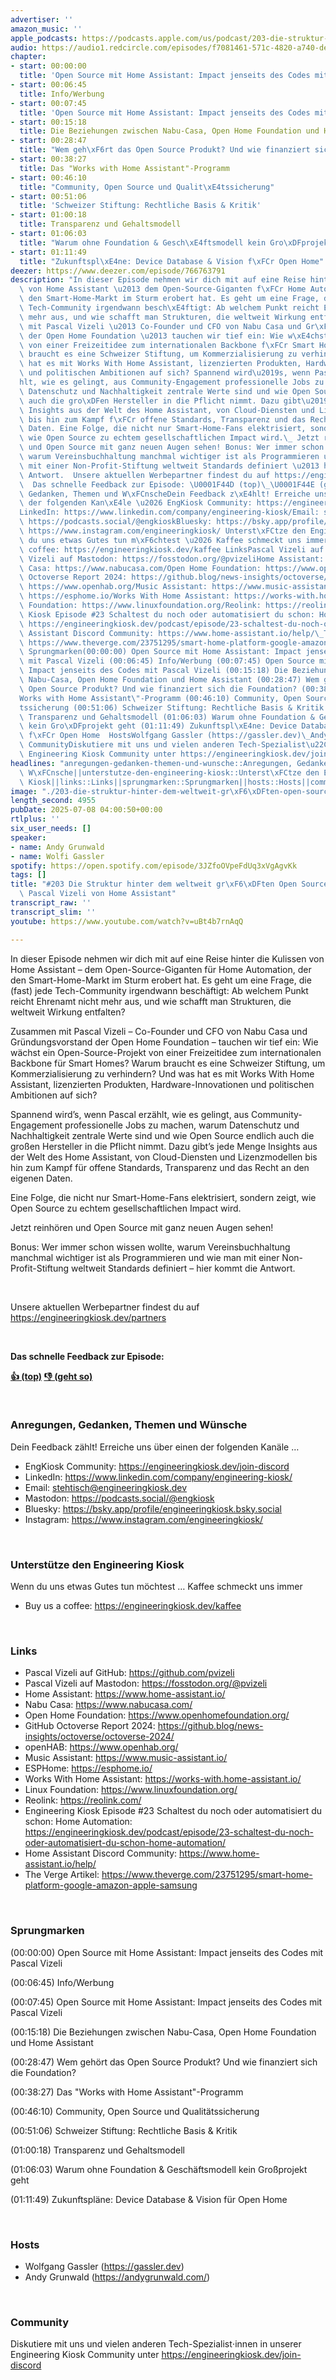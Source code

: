 ```yaml
---
advertiser: ''
amazon_music: ''
apple_podcasts: https://podcasts.apple.com/us/podcast/203-die-struktur-hinter-dem-weltweit-gr%C3%B6%C3%9Ften-open-source/id1603082924?i=1000716269173&uo=4
audio: https://audio1.redcircle.com/episodes/f7081461-571c-4820-a740-de1546b1cb37/stream.mp3
chapter:
- start: 00:00:00
  title: 'Open Source mit Home Assistant: Impact jenseits des Codes mit Pascal Vizeli'
- start: 00:06:45
  title: Info/Werbung
- start: 00:07:45
  title: 'Open Source mit Home Assistant: Impact jenseits des Codes mit Pascal Vizeli'
- start: 00:15:18
  title: Die Beziehungen zwischen Nabu-Casa, Open Home Foundation und Home Assistant
- start: 00:28:47
  title: "Wem geh\xF6rt das Open Source Produkt? Und wie finanziert sich die Foundation?"
- start: 00:38:27
  title: Das "Works with Home Assistant"-Programm
- start: 00:46:10
  title: "Community, Open Source und Qualit\xE4tssicherung"
- start: 00:51:06
  title: 'Schweizer Stiftung: Rechtliche Basis & Kritik'
- start: 01:00:18
  title: Transparenz und Gehaltsmodell
- start: 01:06:03
  title: "Warum ohne Foundation & Gesch\xE4ftsmodell kein Gro\xDFprojekt geht"
- start: 01:11:49
  title: "Zukunftspl\xE4ne: Device Database & Vision f\xFCr Open Home"
deezer: https://www.deezer.com/episode/766763791
description: "In dieser Episode nehmen wir dich mit auf eine Reise hinter die Kulissen\
  \ von Home Assistant \u2013 dem Open-Source-Giganten f\xFCr Home Automation, der\
  \ den Smart-Home-Markt im Sturm erobert hat. Es geht um eine Frage, die (fast) jede\
  \ Tech-Community irgendwann besch\xE4ftigt: Ab welchem Punkt reicht Ehrenamt nicht\
  \ mehr aus, und wie schafft man Strukturen, die weltweit Wirkung entfalten? Zusammen\
  \ mit Pascal Vizeli \u2013 Co-Founder und CFO von Nabu Casa und Gr\xFCndungsvorstand\
  \ der Open Home Foundation \u2013 tauchen wir tief ein: Wie w\xE4chst ein Open-Source-Projekt\
  \ von einer Freizeitidee zum internationalen Backbone f\xFCr Smart Homes? Warum\
  \ braucht es eine Schweizer Stiftung, um Kommerzialisierung zu verhindern? Und was\
  \ hat es mit Works With Home Assistant, lizenzierten Produkten, Hardware-Innovationen\
  \ und politischen Ambitionen auf sich? Spannend wird\u2019s, wenn Pascal erz\xE4\
  hlt, wie es gelingt, aus Community-Engagement professionelle Jobs zu machen, warum\
  \ Datenschutz und Nachhaltigkeit zentrale Werte sind und wie Open Source endlich\
  \ auch die gro\xDFen Hersteller in die Pflicht nimmt. Dazu gibt\u2019s jede Menge\
  \ Insights aus der Welt des Home Assistant, von Cloud-Diensten und Lizenzmodellen\
  \ bis hin zum Kampf f\xFCr offene Standards, Transparenz und das Recht an den eigenen\
  \ Daten. Eine Folge, die nicht nur Smart-Home-Fans elektrisiert, sondern zeigt,\
  \ wie Open Source zu echtem gesellschaftlichen Impact wird.\_ Jetzt reinh\xF6ren\
  \ und Open Source mit ganz neuen Augen sehen! Bonus: Wer immer schon wissen wollte,\
  \ warum Vereinsbuchhaltung manchmal wichtiger ist als Programmieren und wie man\
  \ mit einer Non-Profit-Stiftung weltweit Standards definiert \u2013 hier kommt die\
  \ Antwort.  Unsere aktuellen Werbepartner findest du auf https://engineeringkiosk.dev/partners\
  \  Das schnelle Feedback zur Episode: \U0001F44D (top)\_\U0001F44E (geht so)  Anregungen,\
  \ Gedanken, Themen und W\xFCnscheDein Feedback z\xE4hlt! Erreiche uns \xFCber einen\
  \ der folgenden Kan\xE4le \u2026 EngKiosk Community: https://engineeringkiosk.dev/join-discord\_\
  LinkedIn: https://www.linkedin.com/company/engineering-kiosk/Email: stehtisch@engineeringkiosk.devMastodon:\
  \ https://podcasts.social/@engkioskBluesky: https://bsky.app/profile/engineeringkiosk.bsky.socialInstagram:\
  \ https://www.instagram.com/engineeringkiosk/ Unterst\xFCtze den Engineering KioskWenn\
  \ du uns etwas Gutes tun m\xF6chtest \u2026 Kaffee schmeckt uns immer\_ Buy us a\
  \ coffee: https://engineeringkiosk.dev/kaffee LinksPascal Vizeli auf GitHub: https://github.com/pvizeliPascal\
  \ Vizeli auf Mastodon: https://fosstodon.org/@pvizeliHome Assistant: https://www.home-assistant.io/Nabu\
  \ Casa: https://www.nabucasa.com/Open Home Foundation: https://www.openhomefoundation.org/GitHub\
  \ Octoverse Report 2024: https://github.blog/news-insights/octoverse/octoverse-2024/openHAB:\
  \ https://www.openhab.org/Music Assistant: https://www.music-assistant.io/ESPHome:\
  \ https://esphome.io/Works With Home Assistant: https://works-with.home-assistant.io/Linux\
  \ Foundation: https://www.linuxfoundation.org/Reolink: https://reolink.com/Engineering\
  \ Kiosk Episode #23 Schaltest du noch oder automatisiert du schon: Home Automation:\
  \ https://engineeringkiosk.dev/podcast/episode/23-schaltest-du-noch-oder-automatisiert-du-schon-home-automation/Home\
  \ Assistant Discord Community: https://www.home-assistant.io/help/\_The Verge Artikel:\
  \ https://www.theverge.com/23751295/smart-home-platform-google-amazon-apple-samsung\_\
  \ Sprungmarken(00:00:00) Open Source mit Home Assistant: Impact jenseits des Codes\
  \ mit Pascal Vizeli (00:06:45) Info/Werbung (00:07:45) Open Source mit Home Assistant:\
  \ Impact jenseits des Codes mit Pascal Vizeli (00:15:18) Die Beziehungen zwischen\
  \ Nabu-Casa, Open Home Foundation und Home Assistant (00:28:47) Wem geh\xF6rt das\
  \ Open Source Produkt? Und wie finanziert sich die Foundation? (00:38:27) Das \"\
  Works with Home Assistant\"-Programm (00:46:10) Community, Open Source und Qualit\xE4\
  tssicherung (00:51:06) Schweizer Stiftung: Rechtliche Basis & Kritik (01:00:18)\
  \ Transparenz und Gehaltsmodell (01:06:03) Warum ohne Foundation & Gesch\xE4ftsmodell\
  \ kein Gro\xDFprojekt geht (01:11:49) Zukunftspl\xE4ne: Device Database & Vision\
  \ f\xFCr Open Home  HostsWolfgang Gassler (https://gassler.dev)\_Andy Grunwald (https://andygrunwald.com/)\
  \ CommunityDiskutiere mit uns und vielen anderen Tech-Spezialist\u22C5innen in unserer\
  \ Engineering Kiosk Community unter https://engineeringkiosk.dev/join-discord"
headlines: "anregungen-gedanken-themen-und-wunsche::Anregungen, Gedanken, Themen und\
  \ W\xFCnsche||unterstutze-den-engineering-kiosk::Unterst\xFCtze den Engineering\
  \ Kiosk||links::Links||sprungmarken::Sprungmarken||hosts::Hosts||community::Community"
image: "./203-die-struktur-hinter-dem-weltweit-gr\xF6\xDFten-open-source-projekt-mit-pascal-vizeli-von-home-assistant.jpg"
length_second: 4955
pubDate: 2025-07-08 04:00:50+00:00
rtlplus: ''
six_user_needs: []
speaker:
- name: Andy Grunwald
- name: Wolfi Gassler
spotify: https://open.spotify.com/episode/3JZfoOVpeFdUq3xVgAgvKk
tags: []
title: "#203 Die Struktur hinter dem weltweit gr\xF6\xDFten Open Source Projekt mit\
  \ Pascal Vizeli von Home Assistant"
transcript_raw: ''
transcript_slim: ''
youtube: https://www.youtube.com/watch?v=uBt4b7rnAqQ

---
```

<p>In dieser Episode nehmen wir dich mit auf eine Reise hinter die Kulissen von Home Assistant – dem Open-Source-Giganten für Home Automation, der den Smart-Home-Markt im Sturm erobert hat. Es geht um eine Frage, die (fast) jede Tech-Community irgendwann beschäftigt: Ab welchem Punkt reicht Ehrenamt nicht mehr aus, und wie schafft man Strukturen, die weltweit Wirkung entfalten?</p><p>Zusammen mit Pascal Vizeli – Co-Founder und CFO von Nabu Casa und Gründungsvorstand der Open Home Foundation – tauchen wir tief ein: Wie wächst ein Open-Source-Projekt von einer Freizeitidee zum internationalen Backbone für Smart Homes? Warum braucht es eine Schweizer Stiftung, um Kommerzialisierung zu verhindern? Und was hat es mit Works With Home Assistant, lizenzierten Produkten, Hardware-Innovationen und politischen Ambitionen auf sich?</p><p>Spannend wird’s, wenn Pascal erzählt, wie es gelingt, aus Community-Engagement professionelle Jobs zu machen, warum Datenschutz und Nachhaltigkeit zentrale Werte sind und wie Open Source endlich auch die großen Hersteller in die Pflicht nimmt. Dazu gibt’s jede Menge Insights aus der Welt des Home Assistant, von Cloud-Diensten und Lizenzmodellen bis hin zum Kampf für offene Standards, Transparenz und das Recht an den eigenen Daten.</p><p>Eine Folge, die nicht nur Smart-Home-Fans elektrisiert, sondern zeigt, wie Open Source zu echtem gesellschaftlichen Impact wird. </p><p>Jetzt reinhören und Open Source mit ganz neuen Augen sehen!</p><p>Bonus: Wer immer schon wissen wollte, warum Vereinsbuchhaltung manchmal wichtiger ist als Programmieren und wie man mit einer Non-Profit-Stiftung weltweit Standards definiert – hier kommt die Antwort.</p><p><br></p><p>Unsere aktuellen Werbepartner findest du auf <a href="https://engineeringkiosk.dev/partners">https://engineeringkiosk.dev/partners</a></p><p><br></p><p><strong>Das schnelle Feedback zur Episode:</strong></p><p><a href="https://api.openpodcast.dev/feedback/203/upvote" rel="nofollow"><strong>👍 (top)</strong></a><strong> </strong><a href="https://api.openpodcast.dev/feedback/203/downvote" rel="nofollow"><strong>👎 (geht so)</strong></a></p><p><br></p><h3 id="anregungen-gedanken-themen-und-wunsche">Anregungen, Gedanken, Themen und Wünsche</h3><p>Dein Feedback zählt! Erreiche uns über einen der folgenden Kanäle …</p><ul><li>EngKiosk Community: <a href="https://engineeringkiosk.dev/join-discord">https://engineeringkiosk.dev/join-discord</a> </li><li>LinkedIn: <a href="https://www.linkedin.com/company/engineering-kiosk/" rel="nofollow">https://www.linkedin.com/company/engineering-kiosk/</a></li><li>Email: <a href="mailto:stehtisch@engineeringkiosk.dev" rel="nofollow">stehtisch@engineeringkiosk.dev</a></li><li>Mastodon: <a href="https://podcasts.social/@engkiosk" rel="nofollow">https://podcasts.social/@engkiosk</a></li><li>Bluesky: <a href="https://bsky.app/profile/engineeringkiosk.bsky.social" rel="nofollow">https://bsky.app/profile/engineeringkiosk.bsky.social</a></li><li>Instagram: <a href="https://www.instagram.com/engineeringkiosk/" rel="nofollow">https://www.instagram.com/engineeringkiosk/</a></li></ul><p><br></p><h3 id="unterstutze-den-engineering-kiosk">Unterstütze den Engineering Kiosk</h3><p>Wenn du uns etwas Gutes tun möchtest … Kaffee schmeckt uns immer </p><ul><li>Buy us a coffee: <a href="https://engineeringkiosk.dev/kaffee">https://engineeringkiosk.dev/kaffee</a></li></ul><p><br></p><h3 id="links">Links</h3><ul><li>Pascal Vizeli auf GitHub: <a href="https://github.com/pvizeli" rel="nofollow">https://github.com/pvizeli</a></li><li>Pascal Vizeli auf Mastodon: <a href="https://fosstodon.org/@pvizeli" rel="nofollow">https://fosstodon.org/@pvizeli</a></li><li>Home Assistant: <a href="https://www.home-assistant.io/" rel="nofollow">https://www.home-assistant.io/</a></li><li>Nabu Casa: <a href="https://www.nabucasa.com/" rel="nofollow">https://www.nabucasa.com/</a></li><li>Open Home Foundation: <a href="https://www.openhomefoundation.org/" rel="nofollow">https://www.openhomefoundation.org/</a></li><li>GitHub Octoverse Report 2024: <a href="https://github.blog/news-insights/octoverse/octoverse-2024/" rel="nofollow">https://github.blog/news-insights/octoverse/octoverse-2024/</a></li><li>openHAB: <a href="https://www.openhab.org/" rel="nofollow">https://www.openhab.org/</a></li><li>Music Assistant: <a href="https://www.music-assistant.io/" rel="nofollow">https://www.music-assistant.io/</a></li><li>ESPHome: <a href="https://esphome.io/" rel="nofollow">https://esphome.io/</a></li><li>Works With Home Assistant: <a href="https://works-with.home-assistant.io/" rel="nofollow">https://works-with.home-assistant.io/</a></li><li>Linux Foundation: <a href="https://www.linuxfoundation.org/" rel="nofollow">https://www.linuxfoundation.org/</a></li><li>Reolink: <a href="https://reolink.com/" rel="nofollow">https://reolink.com/</a></li><li>Engineering Kiosk Episode #23 Schaltest du noch oder automatisiert du schon: Home Automation: <a href="https://engineeringkiosk.dev/podcast/episode/23-schaltest-du-noch-oder-automatisiert-du-schon-home-automation/">https://engineeringkiosk.dev/podcast/episode/23-schaltest-du-noch-oder-automatisiert-du-schon-home-automation/</a></li><li>Home Assistant Discord Community: <a href="https://www.home-assistant.io/help/" rel="nofollow">https://www.home-assistant.io/help/</a> </li><li>The Verge Artikel: <a href="https://www.theverge.com/23751295/smart-home-platform-google-amazon-apple-samsung" rel="nofollow">https://www.theverge.com/23751295/smart-home-platform-google-amazon-apple-samsung</a> </li></ul><p><br></p><h3 id="sprungmarken">Sprungmarken</h3><p>(00:00:00) Open Source mit Home Assistant: Impact jenseits des Codes mit Pascal Vizeli</p><p>(00:06:45) Info/Werbung</p><p>(00:07:45) Open Source mit Home Assistant: Impact jenseits des Codes mit Pascal Vizeli</p><p>(00:15:18) Die Beziehungen zwischen Nabu-Casa, Open Home Foundation und Home Assistant</p><p>(00:28:47) Wem gehört das Open Source Produkt? Und wie finanziert sich die Foundation?</p><p>(00:38:27) Das &#34;Works with Home Assistant&#34;-Programm</p><p>(00:46:10) Community, Open Source und Qualitätssicherung</p><p>(00:51:06) Schweizer Stiftung: Rechtliche Basis &amp; Kritik</p><p>(01:00:18) Transparenz und Gehaltsmodell</p><p>(01:06:03) Warum ohne Foundation &amp; Geschäftsmodell kein Großprojekt geht</p><p>(01:11:49) Zukunftspläne: Device Database &amp; Vision für Open Home</p><p><br></p><h3 id="hosts">Hosts</h3><ul><li>Wolfgang Gassler (<a href="https://gassler.dev" rel="nofollow">https://gassler.dev</a>) </li><li>Andy Grunwald (<a href="https://andygrunwald.com/" rel="nofollow">https://andygrunwald.com/</a>)</li></ul><p><br></p><h3 id="community">Community</h3><p>Diskutiere mit uns und vielen anderen Tech-Spezialist⋅innen in unserer Engineering Kiosk Community unter <a href="https://engineeringkiosk.dev/join-discord">https://engineeringkiosk.dev/join-discord</a> </p>